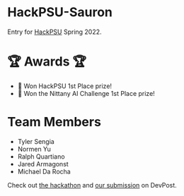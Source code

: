 # HackPSU-Sauron
Entry for [HackPSU](https://hackpsu.org/) Spring 2022.

# 🏆 Awards 🏆
- 🥇 Won HackPSU 1st Place prize!
- 🥇 Won the Nittany AI Challenge 1st Place prize!

# Team Members
- Tyler Sengia
- Normen Yu
- Ralph Quartiano
- Jared Armagonst
- Michael Da Rocha

Check out [the hackathon](https://hackpsu-spring-2022.devpost.com/) and [our submission](https://devpost.com/software/sauron-ke72by) on DevPost.
